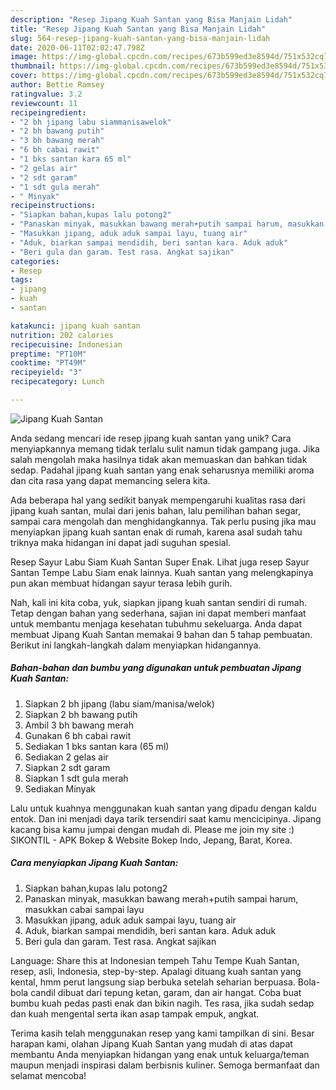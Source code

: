 ```yaml
---
description: "Resep Jipang Kuah Santan yang Bisa Manjain Lidah"
title: "Resep Jipang Kuah Santan yang Bisa Manjain Lidah"
slug: 564-resep-jipang-kuah-santan-yang-bisa-manjain-lidah
date: 2020-06-11T02:02:47.798Z
image: https://img-global.cpcdn.com/recipes/673b599ed3e8594d/751x532cq70/jipang-kuah-santan-foto-resep-utama.jpg
thumbnail: https://img-global.cpcdn.com/recipes/673b599ed3e8594d/751x532cq70/jipang-kuah-santan-foto-resep-utama.jpg
cover: https://img-global.cpcdn.com/recipes/673b599ed3e8594d/751x532cq70/jipang-kuah-santan-foto-resep-utama.jpg
author: Bettie Ramsey
ratingvalue: 3.2
reviewcount: 11
recipeingredient:
- "2 bh jipang labu siammanisawelok"
- "2 bh bawang putih"
- "3 bh bawang merah"
- "6 bh cabai rawit"
- "1 bks santan kara 65 ml"
- "2 gelas air"
- "2 sdt garam"
- "1 sdt gula merah"
- " Minyak"
recipeinstructions:
- "Siapkan bahan,kupas lalu potong2"
- "Panaskan minyak, masukkan bawang merah+putih sampai harum, masukkan cabai sampai layu"
- "Masukkan jipang, aduk aduk sampai layu, tuang air"
- "Aduk, biarkan sampai mendidih, beri santan kara. Aduk aduk"
- "Beri gula dan garam. Test rasa. Angkat sajikan"
categories:
- Resep
tags:
- jipang
- kuah
- santan

katakunci: jipang kuah santan 
nutrition: 202 calories
recipecuisine: Indonesian
preptime: "PT10M"
cooktime: "PT49M"
recipeyield: "3"
recipecategory: Lunch

---
```



![Jipang Kuah Santan](https://img-global.cpcdn.com/recipes/673b599ed3e8594d/751x532cq70/jipang-kuah-santan-foto-resep-utama.jpg)

Anda sedang mencari ide resep jipang kuah santan yang unik? Cara menyiapkannya memang tidak terlalu sulit namun tidak gampang juga. Jika salah mengolah maka hasilnya tidak akan memuaskan dan bahkan tidak sedap. Padahal jipang kuah santan yang enak seharusnya memiliki aroma dan cita rasa yang dapat memancing selera kita.

Ada beberapa hal yang sedikit banyak mempengaruhi kualitas rasa dari jipang kuah santan, mulai dari jenis bahan, lalu pemilihan bahan segar, sampai cara mengolah dan menghidangkannya. Tak perlu pusing jika mau menyiapkan jipang kuah santan enak di rumah, karena asal sudah tahu triknya maka hidangan ini dapat jadi suguhan spesial.

Resep Sayur Labu Siam Kuah Santan Super Enak. Lihat juga resep Sayur Santan Tempe Labu Siam enak lainnya. Kuah santan yang melengkapinya pun akan membuat hidangan sayur terasa lebih gurih.


Nah, kali ini kita coba, yuk, siapkan jipang kuah santan sendiri di rumah. Tetap dengan bahan yang sederhana, sajian ini dapat memberi manfaat untuk membantu menjaga kesehatan tubuhmu sekeluarga. Anda dapat membuat Jipang Kuah Santan memakai 9 bahan dan 5 tahap pembuatan. Berikut ini langkah-langkah dalam menyiapkan hidangannya.

<!--inarticleads1-->

##### Bahan-bahan dan bumbu yang digunakan untuk pembuatan Jipang Kuah Santan:

1. Siapkan 2 bh jipang (labu siam/manisa/welok)
1. Siapkan 2 bh bawang putih
1. Ambil 3 bh bawang merah
1. Gunakan 6 bh cabai rawit
1. Sediakan 1 bks santan kara (65 ml)
1. Sediakan 2 gelas air
1. Siapkan 2 sdt garam
1. Siapkan 1 sdt gula merah
1. Sediakan  Minyak


Lalu untuk kuahnya menggunakan kuah santan yang dipadu dengan kaldu entok. Dan ini menjadi daya tarik tersendiri saat kamu mencicipinya. Jipang kacang bisa kamu jumpai dengan mudah di. Please me join my site :) SIKONTIL - APK Bokep &amp; Website Bokep Indo, Jepang, Barat, Korea. 

<!--inarticleads2-->

##### Cara menyiapkan Jipang Kuah Santan:

1. Siapkan bahan,kupas lalu potong2
1. Panaskan minyak, masukkan bawang merah+putih sampai harum, masukkan cabai sampai layu
1. Masukkan jipang, aduk aduk sampai layu, tuang air
1. Aduk, biarkan sampai mendidih, beri santan kara. Aduk aduk
1. Beri gula dan garam. Test rasa. Angkat sajikan


Language: Share this at Indonesian tempeh Tahu Tempe Kuah Santan, resep, asli, Indonesia, step-by-step. Apalagi dituang kuah santan yang kental, hmm perut langsung siap berbuka setelah seharian berpuasa. Bola-bola candil dibuat dari tepung ketan, garam, dan air hangat. Coba buat bumbu kuah pedas pasti enak dan bikin nagih. Tes rasa, jika sudah sedap dan kuah mengental serta ikan asap tampak empuk, angkat. 

Terima kasih telah menggunakan resep yang kami tampilkan di sini. Besar harapan kami, olahan Jipang Kuah Santan yang mudah di atas dapat membantu Anda menyiapkan hidangan yang enak untuk keluarga/teman maupun menjadi inspirasi dalam berbisnis kuliner. Semoga bermanfaat dan selamat mencoba!
